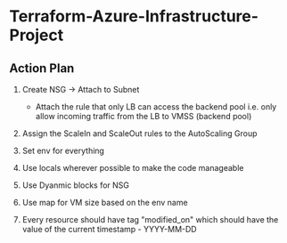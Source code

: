 # Terraform-Azure-Infrastructure-Project

## Action Plan

1. Create NSG -> Attach to Subnet
    - Attach the rule that only LB can access the backend pool i.e. only allow incoming traffic from the LB to VMSS (backend pool)

2. Assign the ScaleIn and ScaleOut rules to the AutoScaling Group

3. Set env for everything

4. Use locals wherever possible to make the code manageable

5. Use Dyanmic blocks for NSG

6. Use map for VM size based on the env name

7. Every resource should have tag "modified_on" which should have the value of the current timestamp - YYYY-MM-DD

